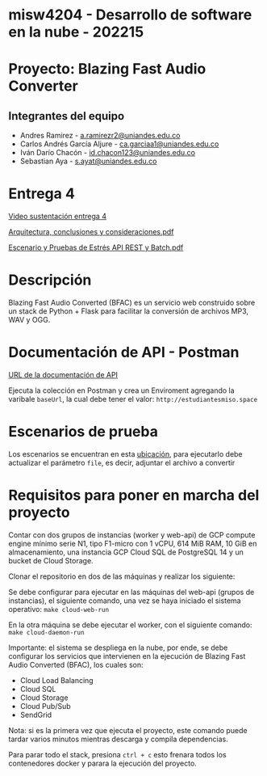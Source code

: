 # misw4204 - Desarrollo de software en la nube - 202215

# Proyecto: Blazing Fast Audio Converter
## Integrantes del equipo
* Andres Ramirez - a.ramirezr2@uniandes.edu.co
* Carlos Andrés García Aljure - ca.garciaa1@uniandes.edu.co
* Iván Darío Chacón - id.chacon123@uniandes.edu.co
* Sebastian Aya - s.ayat@uniandes.edu.co

# Entrega 4

[Video sustentación entrega 4](https://drive.google.com/file/d/1I3J47EDXqZjvPLYl0Qlss5hhhGqyyQBK/view)

[Arquitectura, conclusiones y consideraciones.pdf](https://github.com/saya6/misw4204-desarrollo-software-en-la-nube-202215/files/9964923/Arquitectura.conclusiones.y.consideraciones.pdf)

[Escenario y Pruebas de Estrés API REST y Batch.pdf](https://github.com/saya6/misw4204-desarrollo-software-en-la-nube-202215/files/9964926/Escenario.y.Pruebas.de.Estres.API.REST.y.Batch.pdf)

# Descripción
Blazing Fast Audio Converted (BFAC) es un servicio web construido sobre un stack de Python + Flask para facilitar la conversión de archivos MP3, WAV y OGG.

# Documentación de API - Postman

[URL de la documentación de API](https://documenter.getpostman.com/view/807412/2s84DrQhAZ#3b9434a5-eb93-440b-8dd1-b913acdb6986)

Ejecuta la colección en Postman y crea un Enviroment agregando la varibale `baseUrl`, la cual debe tener el valor: `http://estudiantesmiso.space`

# Escenarios de prueba

Los escenarios se encuentran en esta [ubicación](https://github.com/saya6/misw4204-desarrollo-software-en-la-nube-202215/tree/master/scenarios_jmeter), para ejecutarlo debe actualizar el parámetro `file`, es decir, adjuntar el archivo a convertir

# Requisitos para poner en marcha del proyecto

Contar con dos grupos de instancias (worker y web-api) de GCP compute engine mínimo serie N1, tipo  F1-micro con 1 vCPU, 614 MiB RAM, 10 GiB en almacenamiento, una instancia GCP Cloud SQL de PostgreSQL 14 y un bucket de Cloud Storage.

Clonar el repositorio en dos de las máquinas y realizar los siguiente:

Se debe configurar para ejecutar en las máquinas del web-api (grupos de instancias), el siguiente comando, una vez se haya iniciado el sistema operativo: 
```make cloud-web-run```

En la otra máquina se debe ejecutar el worker, con el siguiente comando: 
```make cloud-daemon-run```

Importante: el sistema se despliega en la nube, por ende, se debe configurar los servicios que intervienen en la ejecución de Blazing Fast Audio Converted (BFAC), los cuales son:

- Cloud Load Balancing
- Cloud SQL
- Cloud Storage
- Cloud Pub/Sub
- SendGrid

Nota: si es la primera vez que ejecuta el proyecto, este comando puede tardar varios minutos mientras descarga y compila dependencias.

Para parar todo el stack, presiona `ctrl + c` esto frenara todos los contenedores docker y parara la ejecución del proyecto.


